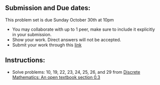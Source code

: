 ## Submission and Due dates:

This problem set is due Sunday October 30th at 10pm

- You may collaborate with up to 1 peer, make sure to include it explicitly in your submission.
- Show your work. Direct answers will not be accepted.
- Submit your work through this [link](tbd)

## Instructions:

- Solve problems: 10, 19, 22, 23, 24, 25, 26, and 29 from [Discrete Mathematics: An open textbook section 0.3](http://discrete.openmathbooks.org/dmoi3/sec_intro-sets.html)
